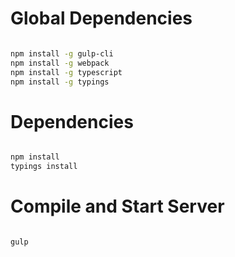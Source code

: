 # Global Dependencies

```sh

npm install -g gulp-cli
npm install -g webpack
npm install -g typescript
npm install -g typings
```


# Dependencies

```sh

npm install
typings install
```

# Compile and Start Server

```sh

gulp
```


